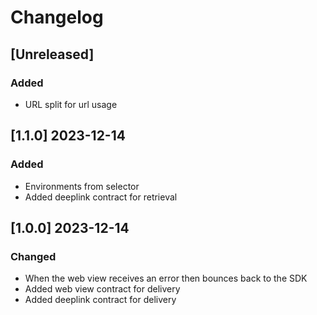 # Changelog

## [Unreleased]
### Added
- URL split for url usage

## [1.1.0] 2023-12-14
### Added
- Environments from selector
- Added deeplink contract for retrieval

## [1.0.0] 2023-12-14
### Changed
- When the web view receives an error then bounces back to the SDK 
- Added web view contract for delivery
- Added deeplink contract for delivery
